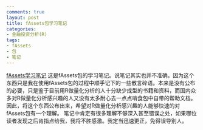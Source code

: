 ```yaml
---
comments: true
layout: post
title: fAssets包学习笔记
categories:
- 金融投资分析(R)
tags:
- fAssets
- 包
- 笔记
---
```


[fAssets学习笔记](http://yishuo.org/wp-content/uploads/2011/06/fAssets学习笔记.pdf)
这是fAssets包的学习笔记。说笔记其实也并不准确。因为这个东西只是我在使用fAssets包的过程中顺手记下的一些散言碎语。本来是没有公布的必要，只是鉴于目前用R做量化分析的人十分缺少成型的书籍和资料，而国内众多对R做量化分析感兴趣的人又没有太多耐心去一点点啃食包中自带的帮助文档。因此，将这个东西公布出来，希望对R做量化分析感兴趣的人能够快速的对fAssets包有一个理解。
笔记中肯定有很多理解不够深入甚至错误之处，如果哪位读者发现之后肯指点给我，我将不胜感激。我定当迅速更正，免得误导别人。

